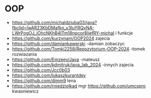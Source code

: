 # OOP
- https://github.com/michaldziuba03/java?fbclid=IwAR23KbDMafkn_v3IuYRQvNA-LWrPogOJ_iOhcNKhB4ITm18npcor8liefRY-michal i funkcje
- https://github.com/kurzynam/OOP2024 zajecia
- https://github.com/damiankawerski -damian zobaczyc
- https://github.com/Tomki2258/Repozytorium-OOP-2024 -tomek rozwiazania
- https://github.com/Emzeey/Java -mateusz
- https://github.com/kdmitruk/java_lab_2024 -innych zajecia
- https://github.com/Jcc0b03
- https://github.com/lukaszkurantdev
- https://github.com/dimm9 lena
- https://github.com/rniedziolkad mgr
https://github.com/umcspro kwasniewicz
